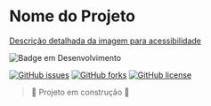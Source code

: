 # Nome do Projeto

[Descrição detalhada da imagem para acessibilidade](https://github.com/nfbomfim/test/blob/main/Sticker_Java.png)

![Badge em Desenvolvimento](http://img.shields.io/static/v1?label=STATUS&message=EM%20DESENVOLVIMENTO&color=GREEN&style=for-the-badge)

[![GitHub issues](https://img.shields.io/github/issues/nfbomfim/test)](https://github.com/nfbomfim/test/issues)
[![GitHub forks](https://img.shields.io/github/forks/nfbomfim/test)](https://github.com/nfbomfim/test/network)
[![GitHub license](https://img.shields.io/github/license/nfbomfim/test)](https://github.com/nfbomfim/test)

> :construction: Projeto em construção :construction:
